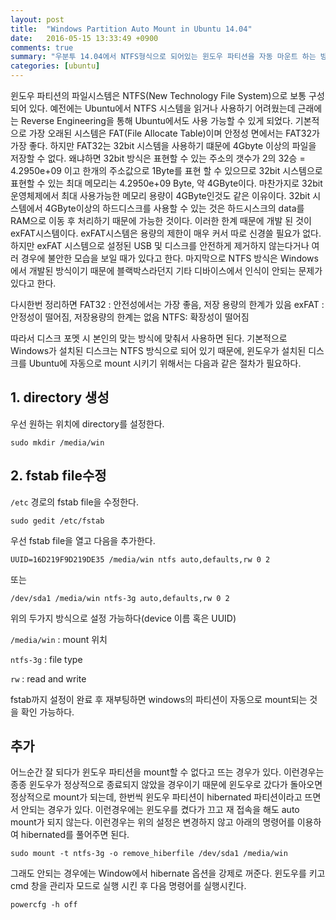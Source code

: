 ```yaml
---
layout: post
title:  "Windows Partition Auto Mount in Ubuntu 14.04"
date:   2016-05-15 13:33:49 +0900
comments: true
summary: "우분투 14.04에서 NTFS형식으로 되어있는 윈도우 파티션을 자동 마운트 하는 방법 소개"
categories: [ubuntu]
---
```


윈도우 파티션의 파일시스템은 NTFS(New Technology File System)으로 보통 구성되어 있다. 예전에는 Ubuntu에서 NTFS 시스템을 읽거나 사용하기 어려웠는데 근래에는 Reverse Engineering을 통해 Ubuntu에서도 사용 가능할 수 있게 되었다. 기본적으로 가장 오래된 시스템은 FAT(File Allocate Table)이며 안정성 면에서는 FAT32가 가장 좋다. 하지만 FAT32는 32bit 시스템을 사용하기 떄문에 4Gbyte 이상의 파일을 저장할 수 없다. 왜냐하면 32bit 방식은 표현할 수 있는 주소의 갯수가 2의 32승 = 4.2950e+09 이고  한개의 주소값으로 1Byte를 표현 할 수 있으므로 32bit 시스템으로 표현할 수 있는 최대 메모리는 4.2950e+09 Byte, 약 4GByte이다. 마찬가지로 32bit 운영체제에서 최대 사용가능한 메모리 용량이 4GByte인것도 같은 이유이다. 32bit 시스템에서 4GByte이상의 하드디스크를 사용할 수 있는 것은 하드시스크의 data를 RAM으로 이동 후 처리하기 때문에 가능한 것이다. 이러한 한계 때문에 개발 된 것이 exFAT시스템이다. exFAT시스템은 용량의 제한이 매우 커서 따로 신경쓸 필요가 없다. 하지만 exFAT 시스템으로 설정된 USB 및 디스크를 안전하게 제거하지 않는다거나 여러 경우에 불안한 모습을 보일 때가 있다고 한다. 마지막으로 NTFS 방식은 Windows에서 개발된 방식이기 때문에 블랙박스라던지 기타 디바이스에서 인식이 안되는 문제가 있다고 한다. 

다시한번 정리하면
FAT32 : 안전성에서는 가장 좋음, 저장 용량의 한계가 있음 
exFAT : 안정성이 떨어짐, 저장용량의 한계는 없음
NTFS: 확장성이 떨어짐

따라서 디스크 포멧 시 본인의 맞는 방식에 맞춰서 사용하면 된다. 기본적으로 Windows가 설치된 디스크는 NTFS 방식으로 되어 있기 때문에, 윈도우가 설치된 디스크를 Ubuntu에 자동으로 mount 시키기 위해서는 다음과 같은 절차가 필요하다.

## 1. directory 생성

우선 원하는 위치에 directory를 설정한다. 

```
sudo mkdir /media/win
```

## 2. fstab file수정

`/etc` 경로의 fstab file을 수정한다. 

```
sudo gedit /etc/fstab
```

우선 fstab file을 열고 다음을 추가한다. 

```
UUID=16D219F9D219DE35 /media/win ntfs auto,defaults,rw 0 2

```

또는

```
/dev/sda1 /media/win ntfs-3g auto,defaults,rw 0 2
```

위의 두가지 방식으로 설정 가능하다(device 이름 혹은 UUID)

`/media/win` : mount 위치

`ntfs-3g` : file type

`rw` : read and write

fstab까지 설정이 완료 후 재부팅하면 windows의 파티션이 자동으로 mount되는 것을 확인 가능하다.

## 추가

어느순간 잘 되다가 윈도우 파티션을 mount할 수 없다고 뜨는 경우가 있다. 이런경우는 종종 윈도우가 정상적으로 종료되지 않았을 경우이기 때문에 윈도우로 갔다가 돌아오면 정상적으로 mount가 되는데, 한번씩 윈도우 파티션이 hibernated 파티션이라고 뜨면서 안되는 경우가 있다. 이런경우에는 윈도우를 켰다가 끄고 재 접속을 해도 auto mount가 되지 않는다. 이런경우는 위의 설정은 변경하지 않고 아래의 명령어를 이용하여 hibernated를 풀어주면 된다. 

```
sudo mount -t ntfs-3g -o remove_hiberfile /dev/sda1 /media/win
```

그래도 안되는 경우에는 Window에서 hibernate 옵션을 강제로 꺼준다. 윈도우를 키고 cmd 창을 관리자 모드로 실행 시킨 후 다음 명령어를 실행시킨다.

```
powercfg -h off
```


